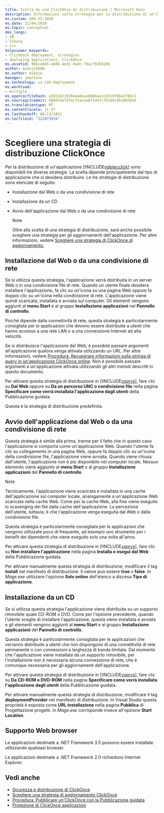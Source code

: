 ```yaml
---
title: Scelta di una ClickOnce di distribuzione | Microsoft Docs
description: Informazioni sulle strategie per la distribuzione di un'ClickOnce e su come scegliere una strategia a seconda del tipo di applicazione che si sta distribuendo.
ms.custom: SEO-VS-2020
ms.date: 11/04/2016
ms.topic: conceptual
dev_langs:
- VB
- CSharp
- C++
helpviewer_keywords:
- ClickOnce deployment, strategies
- deploying applications, ClickOnce
ms.assetid: 98bcab65-ab8b-4ed1-9adc-fdacf92b8106
author: mikejo5000
ms.author: mikejo
manager: jmartens
ms.technology: vs-ide-deployment
ms.workload:
- multiple
ms.openlocfilehash: e3b518218204aa6eaeb06bae1cb519f8b4270dc1
ms.sourcegitcommit: 68897da7d74c31ae1ebf5d47c7b5ddc9b108265b
ms.translationtype: MT
ms.contentlocale: it-IT
ms.lasthandoff: 08/13/2021
ms.locfileid: "122073916"
---
```

# <a name="choose-a-clickonce-deployment-strategy"></a>Scegliere una strategia di distribuzione ClickOnce
Per la distribuzione di un'applicazione [!INCLUDE[ndptecclick](../deployment/includes/ndptecclick_md.md)] sono disponibili tre diverse strategie. La scelta dipende principalmente dal tipo di applicazione che si desidera distribuire. Le tre strategie di distribuzione sono elencate di seguito:

- Installazione dal Web o da una condivisione di rete

- Installazione da un CD

- Avvio dell'applicazione dal Web o da una condivisione di rete

    > [!NOTE]
    > Oltre alla scelta di una strategia di distribuzione, sarà anche possibile scegliere una strategia per gli aggiornamenti dell'applicazione. Per altre informazioni, vedere [Scegliere una strategia di ClickOnce di aggiornamento.](../deployment/choosing-a-clickonce-update-strategy.md)

## <a name="install-from-the-web-or-a-network-share"></a>Installazione dal Web o da una condivisione di rete
 Se si utilizza questa strategia, l'applicazione verrà distribuita in un server Web o in una condivisione file di rete. Quando un utente finale desidera installare l'applicazione, fa clic su un'icona su una pagina Web oppure fa doppio clic su un'icona nella condivisione di rete. L'applicazione viene quindi scaricata, installata e avviata sul computer. Gli elementi vengono aggiunti al **menu Start** e al gruppo **Installazione applicazioni** nel **Pannello di controllo**.

 Poiché dipende dalla connettività di rete, questa strategia è particolarmente consigliata per le applicazioni che devono essere distribuite a utenti che hanno accesso a una rete LAN o a una connessione Internet ad alta velocità.

 Se si distribuisce l'applicazione dal Web, è possibile passare argomenti all'applicazione qualora venga attivata utilizzando un URL. Per altre informazioni, vedere [Procedura: Recuperare informazioni sulla stringa di query in un'applicazione ClickOnce online](../deployment/how-to-retrieve-query-string-information-in-an-online-clickonce-application.md). Non è possibile passare argomenti a un'applicazione attivata utilizzando gli altri metodi descritti in questo documento.

 Per attivare questa strategia di distribuzione in [!INCLUDE[vsprvs](../code-quality/includes/vsprvs_md.md)], fare clic su **Dal Web** oppure su **Da un percorso UNC o condivisione file** nella pagina **Specificare come verrà installata l'applicazione dagli utenti** della Pubblicazione guidata.

 Questa è la strategia di distribuzione predefinita.

## <a name="start-the-application-from-the-web-or-a-network-share"></a>Avvio dell'applicazione dal Web o da una condivisione di rete
 Questa strategia è simile alla prima, tranne per il fatto che in questo caso l'applicazione si comporta come un'applicazione Web. Quando l'utente fa clic su collegamento in una pagina Web, oppure fa doppio clic su un'icona della condivisione file, l'applicazione viene avviata. Quando viene chiusa dall'utente, l'applicazione non è più disponibile nel computer locale. Nessun elemento viene aggiunto al **menu Start** o al gruppo **Installazione applicazioni** del **Pannello di controllo**.

> [!NOTE]
> Tecnicamente, l'applicazione viene scaricata e installata in una cache dell'applicazione sul computer locale, analogamente a un'applicazione Web scaricata nella cache Web. Come per la cache Web, alla fine viene eseguito lo scavenging dei file dalla cache dell'applicazione. La percezione dell'utente, tuttavia, è che l'applicazione venga eseguita dal Web o dalla condivisione file.

 Questa strategia è particolarmente consigliata per le applicazioni che vengono utilizzate poco di frequente, ad esempio uno strumento per i benefit dei dipendenti che viene eseguito solo una volta all'anno.

 Per attivare questa strategia di distribuzione in [!INCLUDE[vsprvs](../code-quality/includes/vsprvs_md.md)], fare clic su **Non installare l'applicazione** nella pagina **Installa o esegui dal Web** della Pubblicazione guidata.

 Per attivare manualmente questa strategia di distribuzione, modificare il tag **install** nel manifesto di distribuzione. Il valore può essere **true** o **false**. In *Mage.exe* utilizzare l'opzione **Solo online** dell'elenco a discesa **Tipo di applicazione**.

## <a name="install-from-a-cd"></a>Installazione da un CD
 Se si utilizza questa strategia l'applicazione viene distribuita su un supporto rimovibile quale CD-ROM o DVD. Come per l'opzione precedente, quando l'utente sceglie di installare l'applicazione, questa viene installata e avviata e gli elementi vengono aggiunti al **menu Start** e al gruppo **Installazione applicazioni** del **Pannello di controllo**.

 Questa strategia è particolarmente consigliata per le applicazioni che verranno distribuite a utenti che non dispongono di una connettività di rete permanente o con connessioni a larghezza di banda limitata. Dal momento che l'applicazione viene installata da un supporto rimovibile, per l'installazione non è necessaria alcuna connessione di rete, che è comunque necessaria per gli aggiornamenti dell'applicazione.

 Per attivare questa strategia di distribuzione in [!INCLUDE[vsprvs](../code-quality/includes/vsprvs_md.md)], fare clic su **Da CD-ROM o DVD-ROM** nella pagina **Specificare come verrà installata l'applicazione dagli utenti** della Pubblicazione guidata.

 Per attivare manualmente questa strategia di distribuzione, modificare il tag **deploymentProvider** nel manifesto di distribuzione. In Visual Studio questa proprietà è esposta come **URL installazione** nella pagina **Pubblica** di Progettazione progetti. In *Mage.exe* corrisponde invece all'opzione **Start Location**.

## <a name="web-browser-support"></a>Supporto Web browser
 Le applicazioni destinate a .NET Framework 3.5 possono essere installate utilizzando qualsiasi browser.

 Le applicazioni destinate a .NET Framework 2.0 richiedono Internet Explorer.

## <a name="see-also"></a>Vedi anche
- [Sicurezza e distribuzione di ClickOnce](../deployment/clickonce-security-and-deployment.md)
- [Scegliere una strategia di aggiornamento ClickOnce](../deployment/choosing-a-clickonce-update-strategy.md)
- [Procedura: Pubblicare un'ClickOnce con la Pubblicazione guidata](../deployment/how-to-publish-a-clickonce-application-using-the-publish-wizard.md)
- [Protezione di ClickOnce applicazioni](../deployment/securing-clickonce-applications.md)